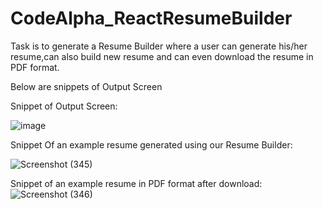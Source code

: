 # CodeAlpha_ReactResumeBuilder

Task is to generate a Resume Builder where a user can generate his/her resume,can also build new resume and can even download the resume in PDF format.

Below are snippets of Output Screen

Snippet of Output Screen:

![image](https://github.com/MayanaHebakhanam/CodeAlpha_ReactResumeBuilder/assets/76441726/58596d85-4a8a-408a-beb1-150993408d75)

Snippet Of an example resume generated using our Resume Builder:

![Screenshot (345)](https://github.com/MayanaHebakhanam/CodeAlpha_ReactResumeBuilder/assets/76441726/0a14702b-a8a6-4668-b001-f30b7ef17c4d)

Snippet of an example resume in PDF format after download:
![Screenshot (346)](https://github.com/MayanaHebakhanam/CodeAlpha_ReactResumeBuilder/assets/76441726/39fc6413-77e8-4616-a5ac-bcb8d8c8785f)
